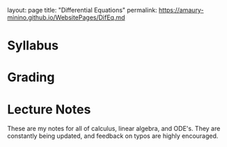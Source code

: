 layout: page
title: "Differential Equations"
permalink: https://amaury-minino.github.io/WebsitePages/DifEq.md

# Syllabus

# Grading

# Lecture Notes

These are my notes for all of calculus, linear algebra, and ODE's. They are constantly being updated, and feedback on typos are highly encouraged.